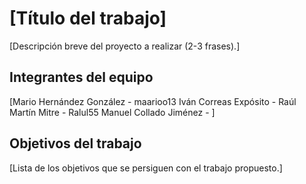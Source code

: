 # [Título del trabajo]

[Descripción breve del proyecto a realizar (2-3 frases).]

## Integrantes del equipo

[Mario Hernández González - maarioo13
 Iván Correas Expósito - 
 Raúl Martín Mitre - Ralul55
 Manuel Collado Jiménez - ]

## Objetivos del trabajo

[Lista de los objetivos que se persiguen con el trabajo propuesto.]
